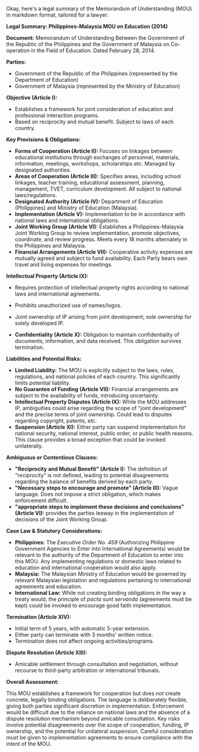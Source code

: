 Okay, here's a legal summary of the Memorandum of Understanding (MOU) in markdown format, tailored for a lawyer:

**Legal Summary: Philippines-Malaysia MOU on Education (2014)**

**Document:** Memorandum of Understanding Between the Government of the Republic of the Philippines and the Government of Malaysia on Co-operation in the Field of Education. Dated February 28, 2014.

**Parties:**

*   Government of the Republic of the Philippines (represented by the Department of Education)
*   Government of Malaysia (represented by the Ministry of Education)

**Objective (Article I):**

*   Establishes a framework for joint consideration of education and professional interaction programs.
*   Based on reciprocity and mutual benefit. Subject to laws of each country.

**Key Provisions & Obligations:**

*   **Forms of Cooperation (Article II):** Focuses on linkages between educational institutions through exchanges of personnel, materials, information, meetings, workshops, scholarships etc. Managed by designated authorities.
*   **Areas of Cooperation (Article III):** Specifies areas, including school linkages, teacher training, educational assessment, planning, management, TVET, curriculum development. All subject to national laws/regulations.
*   **Designated Authority (Article IV):** Department of Education (Philippines) and Ministry of Education (Malaysia).
*   **Implementation (Article V):** Implementation to be in accordance with national laws and international obligations.
*   **Joint Working Group (Article VI):** Establishes a Philippines-Malaysia Joint Working Group to review implementation, promote objectives, coordinate, and review progress. Meets every 18 months alternately in the Philippines and Malaysia.
*   **Financial Arrangements (Article VII):** Cooperative activity expenses are mutually agreed and subject to fund availability. Each Party bears own travel and living expenses for meetings.

**Intellectual Property (Article IX):**

*   Requires protection of intellectual property rights according to national laws and international agreements.
*   Prohibits unauthorized use of names/logos.
*   Joint ownership of IP arising from joint development; sole ownership for solely developed IP.

*   **Confidentiality (Article X):** Obligation to maintain confidentiality of documents, information, and data received. This obligation survives termination.

**Liabilities and Potential Risks:**

*   **Limited Liability:** The MOU is explicitly subject to the laws, rules, regulations, and national policies of each country. This significantly limits potential liability.
*   **No Guarantee of Funding (Article VII):** Financial arrangements are subject to the availability of funds, introducing uncertainty.
*   **Intellectual Property Disputes (Article IX):** While the MOU addresses IP, ambiguities could arise regarding the scope of "joint development" and the precise terms of joint ownership. Could lead to disputes regarding copyright, patents, etc.
*   **Suspension (Article XI):** Either party can suspend implementation for national security, national interest, public order, or public health reasons.  This clause provides a broad exception that could be invoked unilaterally.

**Ambiguous or Contentious Clauses:**

*   **"Reciprocity and Mutual Benefit" (Article I):**  The definition of "reciprocity" is not defined, leading to potential disagreements regarding the balance of benefits derived by each party.
*   **"Necessary steps to encourage and promote" (Article III):** Vague language. Does not impose a strict obligation, which makes enforcement difficult.
*   **"appropriate steps to implement these decisions and conclusions" (Article VI):** provides the parties leeway in the implementation of decisions of the Joint Working Group.

**Case Law & Statutory Considerations:**

*   **Philippines:**  The *Executive Order No. 459* (Authorizing Philippine Government Agencies to Enter into International Agreements) would be relevant to the authority of the Department of Education to enter into this MOU.  Any implementing regulations or domestic laws related to education and international cooperation would also apply.
*   **Malaysia:** The Malaysian Ministry of Education would be governed by relevant Malaysian legislation and regulations pertaining to international agreements and education.
*   **International Law:** While not creating binding obligations in the way a treaty would, the principle of *pacta sunt servanda* (agreements must be kept) could be invoked to encourage good faith implementation.

**Termination (Article XIV):**

*   Initial term of 5 years, with automatic 5-year extension.
*   Either party can terminate with 3 months' written notice.
*   Termination does not affect ongoing activities/programs.

**Dispute Resolution (Article XIII):**

*   Amicable settlement through consultation and negotiation, without recourse to third-party arbitration or international tribunals.

**Overall Assessment:**

This MOU establishes a framework for cooperation but does *not* create concrete, legally binding obligations. The language is deliberately flexible, giving both parties significant discretion in implementation. Enforcement would be difficult due to the reliance on national laws and the absence of a dispute resolution mechanism beyond amicable consultation. Key risks involve potential disagreements over the scope of cooperation, funding, IP ownership, and the potential for unilateral suspension. Careful consideration must be given to implementation agreements to ensure compliance with the intent of the MOU.

